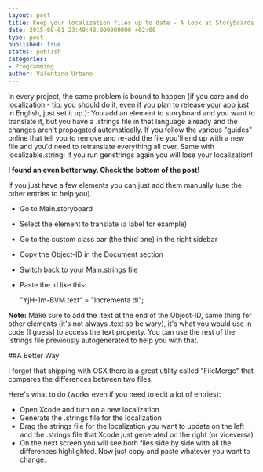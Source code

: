 ```yaml
---
layout: post
title: Keep your localization files up to date - A look at Storyboards
date: 2015-08-01 23:49:48.000000000 +02:00
type: post
published: true
status: publish
categories:
- Programming
author: Valentino Urbano 
---
```


In every project, the same problem is bound to happen (if you care and do localization - tip: you should do it, even if you plan to release your app just in English, just set it up.): You add an element to storyboard and you want to translate it, but you have a .strings file in that language already and the changes aren't propagated automatically. If you follow the various "guides" online that tell you to remove and re-add the file you'll end up with a new file and you'd need to retranslate everything all over. Same with localizable.string: If you run genstrings again you will lose your localization!

**I found an even better way. Check the bottom of the post!**

If you just have a few elements you can just add them manually (use the other entries to help you).

* Go to Main.storyboard
* Select the element to translate (a label for example)
* Go to the custom class bar (the third one) in the right sidebar
* Copy the Object-ID in the Document section
* Switch back to your Main.strings file
* Paste the id like this: 
    
    "YjH-1m-BVM.text" = "Incrementa di";
    

**Note:** Make sure to add the .text at the end of the Object-ID, same thing for other elements (it's not always .text so be wary), it's what you would use in code \[I guess\] to access the text property. You can use the rest of the .strings file previously autogenerated to help you with that.

\#\#A Better Way

I forgot that shipping with OSX there is a great utility called "FileMerge" that compares the differences between two files.

Here's what to do (works even if you need to edit a lot of entries):

* Open Xcode and turn on a new localization
* Generate the .strings file for the localization
* Drag the strings file for the localization you want to update on the left and the .strings file that Xcode just generated on the right (or viceversa)
* On the next screen you will see both files side by side with all the differences highlighted. Now just copy and paste whatever you want to change.